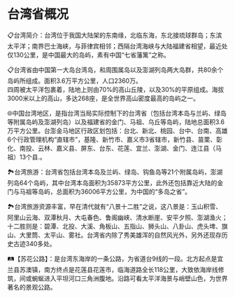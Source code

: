 # 台湾省概况
📋台湾简介：台湾位于我国大陆架的东南缘，北临东海，东北接琉球群岛；东滨太平洋；南界巴士海峡，与菲律宾相邻；西隔台湾海峡与大陆福建省相望，最近处仅130公里，是中国最大的岛屿，素有中国“七省藩篱”之称。
  
📋台湾省由中国第一大岛台湾岛，和周围属岛以及澎湖列岛两大岛群，共80余个岛屿所组成。面积3.6万平方公里，人口2360万。  
四周被太平洋包裹着，陆地上则由70%的高山丘陵，以及30%的平原组成。海拔3000米以上的高山，多达268座，是全世界高山密度最高的岛屿之一。    

🌐中国台湾地区，是指台湾当局实际控制下的台湾省（包括台湾本岛与兰屿、绿岛等附属岛屿及澎湖列岛）以及福建省的金门、马祖、乌丘等岛屿，陆地总面积3.6万平方公里。台澎金马地区行政区划包括：台北、新北、桃园、台中、台南、高雄6个行政管理机构“直辖市”，基隆、新竹市、嘉义市3省辖市，新竹县、苗栗、彰化、南投、云林、嘉义县、屏东、台东、花莲、宜兰、澎湖、金门、连江县（马祖）13个县.。  
  
🏞台湾旅游：台湾省包括台湾本岛及兰屿、绿岛、钩鱼岛等21个附属岛屿，澎湖列岛64个岛屿，其中台湾本岛面积为35873平方公里，此外还包括靠近大陆的金门与马祖等岛屿，总面积为36006平方公里，为中国的“多岛之省”。
  
🏞台湾旅游资源丰富，早在清代就有“八景十二胜”之说，这八景是：玉山积雪、阿里山云海、双潭秋月、大屯春色、鲁阁幽峡、清水断崖、安平夕照、澎湖渔火；十二胜则是：碧潭、北投、大溪、角板山、五指山、狮头山、八卦山、虎头埤、旗山、大里筒、太平山、雾社。台湾省内除了秀美雄浑的自然风光外，另外还现存历史古迹340多处。  
  
🛤【苏花公路】：是台湾东海岸的一条公路，为省道台9线的一段。北方起点是宜兰县苏澳镇，南方终点是花莲县花莲市，临海道路全长118公里，大致依海岸线修筑，间或蜿蜒进入平坦河口三角洲腹地。沿路可看太平洋海景与峭壁山色，为世界著名的景观公路。

